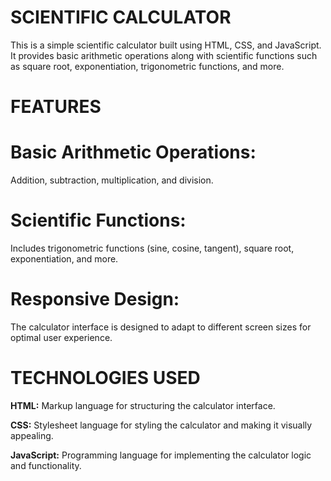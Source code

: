 # SCIENTIFIC CALCULATOR
                                                                                                 
 This is a simple scientific calculator built using HTML, CSS, and JavaScript. It provides basic arithmetic operations along with scientific functions such as square root, exponentiation, trigonometric functions, 
 and more.

# FEATURES

# Basic Arithmetic Operations:

 Addition, subtraction, multiplication, and division.

# Scientific Functions:
Includes trigonometric functions (sine, cosine, tangent), square root, exponentiation, and more.

# Responsive Design:
The calculator interface is designed to adapt to different screen sizes for optimal user experience.

# TECHNOLOGIES USED

**HTML:** Markup language for structuring the calculator interface.

**CSS:** Stylesheet language for styling the calculator and making it visually appealing.

**JavaScript:** Programming language for implementing the calculator logic and functionality.                                                                                             

                                                                                                 


